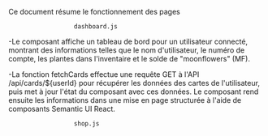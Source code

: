 Ce document résume le fonctionnement des pages

                      dashboard.js

-Le composant affiche un tableau de bord pour un utilisateur connecté, montrant des informations telles que le nom d'utilisateur, le numéro de compte, les plantes dans l'inventaire et le solde de "moonflowers" (MF).

-La fonction fetchCards effectue une requête GET à l'API /api/cards/${userId} pour récupérer les données des cartes de l'utilisateur, puis met à jour l'état du composant avec ces données.
Le composant rend ensuite les informations dans une mise en page structurée à l'aide de composants Semantic UI React.

                      shop.js
